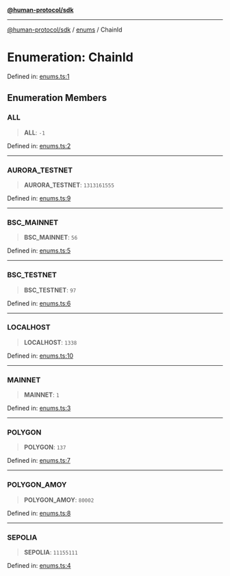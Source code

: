 [**@human-protocol/sdk**](../../README.md)

***

[@human-protocol/sdk](../../modules.md) / [enums](../README.md) / ChainId

# Enumeration: ChainId

Defined in: [enums.ts:1](https://github.com/humanprotocol/human-protocol/blob/35282ccf869d69c95ced3874bd6bde870ac54d48/packages/sdk/typescript/human-protocol-sdk/src/enums.ts#L1)

## Enumeration Members

### ALL

> **ALL**: `-1`

Defined in: [enums.ts:2](https://github.com/humanprotocol/human-protocol/blob/35282ccf869d69c95ced3874bd6bde870ac54d48/packages/sdk/typescript/human-protocol-sdk/src/enums.ts#L2)

***

### AURORA\_TESTNET

> **AURORA\_TESTNET**: `1313161555`

Defined in: [enums.ts:9](https://github.com/humanprotocol/human-protocol/blob/35282ccf869d69c95ced3874bd6bde870ac54d48/packages/sdk/typescript/human-protocol-sdk/src/enums.ts#L9)

***

### BSC\_MAINNET

> **BSC\_MAINNET**: `56`

Defined in: [enums.ts:5](https://github.com/humanprotocol/human-protocol/blob/35282ccf869d69c95ced3874bd6bde870ac54d48/packages/sdk/typescript/human-protocol-sdk/src/enums.ts#L5)

***

### BSC\_TESTNET

> **BSC\_TESTNET**: `97`

Defined in: [enums.ts:6](https://github.com/humanprotocol/human-protocol/blob/35282ccf869d69c95ced3874bd6bde870ac54d48/packages/sdk/typescript/human-protocol-sdk/src/enums.ts#L6)

***

### LOCALHOST

> **LOCALHOST**: `1338`

Defined in: [enums.ts:10](https://github.com/humanprotocol/human-protocol/blob/35282ccf869d69c95ced3874bd6bde870ac54d48/packages/sdk/typescript/human-protocol-sdk/src/enums.ts#L10)

***

### MAINNET

> **MAINNET**: `1`

Defined in: [enums.ts:3](https://github.com/humanprotocol/human-protocol/blob/35282ccf869d69c95ced3874bd6bde870ac54d48/packages/sdk/typescript/human-protocol-sdk/src/enums.ts#L3)

***

### POLYGON

> **POLYGON**: `137`

Defined in: [enums.ts:7](https://github.com/humanprotocol/human-protocol/blob/35282ccf869d69c95ced3874bd6bde870ac54d48/packages/sdk/typescript/human-protocol-sdk/src/enums.ts#L7)

***

### POLYGON\_AMOY

> **POLYGON\_AMOY**: `80002`

Defined in: [enums.ts:8](https://github.com/humanprotocol/human-protocol/blob/35282ccf869d69c95ced3874bd6bde870ac54d48/packages/sdk/typescript/human-protocol-sdk/src/enums.ts#L8)

***

### SEPOLIA

> **SEPOLIA**: `11155111`

Defined in: [enums.ts:4](https://github.com/humanprotocol/human-protocol/blob/35282ccf869d69c95ced3874bd6bde870ac54d48/packages/sdk/typescript/human-protocol-sdk/src/enums.ts#L4)
